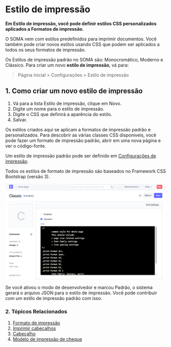 # Estilo de impressão


**Em Estilo de impressão, você pode definir estilos CSS personalizados aplicados a Formatos de impressão.**


O SOMA vem com estilos predefinidos para imprimir documentos. Você também pode criar novos estilos usando CSS que podem ser aplicados a todos os seus formatos de impressão.


Os Estilos de impressão padrão no SOMA são: Monocromático, Moderno e Clássico.
Para criar um novo **estilo de impressão**, vá para:



> 
> Página inicial > Configurações > Estilo de impressão
> 
> 
> 


## 1. Como criar um novo estilo de impressão


1. Vá para a lista Estilo de impressão, clique em Novo.
2. Digite um nome para o estilo de impressão.
3. Digite o CSS que definirá a aparência do estilo.
4. Salvar.


Os estilos criados aqui se aplicam a formatos de impressão padrão e personalizados. Para descobrir as várias classes CSS disponíveis, você pode fazer um formato de impressão padrão, abrir em uma nova página e ver o código-fonte.


Um estilo de impressão padrão pode ser definido em [Configurações de impressão](/docs/pt/setting-up/print/print-settings).


Todos os estilos de formato de impressão são baseados no Framework CSS Bootstrap (versão 3).


![Estilo de impressão](/files/print-style.png)


Se você ativou o modo de desenvolvedor e marcou Padrão, o sistema gerará o arquivo JSON para o estilo de impressão. Você pode contribuir com um estilo de impressão padrão com isso.


### 2. Tópicos Relacionados


1. [Formato de impressão](/docs/pt/setting-up/print/print-format)
2. [Imprimir cabeçalhos](/docs/pt/setting-up/print/print-headings)
3. [Cabeçalho](/docs/pt/setting-up/print/letter-head)
4. [Modelo de impressão de cheque](/docs/pt/setting-up/print/cheque-print-template)
